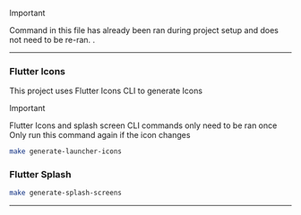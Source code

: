 > [!IMPORTANT]
> Command in this file has already been ran during project setup and does not need to be re-ran.
> .

---

### Flutter Icons
This project uses Flutter Icons CLI to generate Icons

> [!IMPORTANT]
> Flutter Icons and splash screen CLI commands only need to be ran once
> Only run this command again if the icon changes

```bash
make generate-launcher-icons
```

### Flutter Splash
```bash
make generate-splash-screens  
```

---